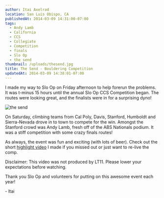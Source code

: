 ```yaml
---
author: Itai Axelrad
location: San Luis Obispo, CA
publishedAt: 2014-03-09 14:31:00-07:00
tags:
  - Andy Lamb
  - California
  - CCS
  - Collegiate
  - Competition
  - finals
  - Slo Op
  - the send
thumbnail: /uploads/thesend.jpg
title: The Send - Bouldering Competition
updatedAt: 2014-03-09 14:38:01-07:00
---
```


I made my way to Slo Op on Friday afternoon to help forerun the problems. It was t-minus 15 hours until the annual Slo Op CCS Competition began. The routes were looking great, and the finalists were in for a surprising dyno!

![the send](/uploads/thesend.jpg)

On Saturday, climbing teams from Cal Poly, Davis, Stanford, Humboldt and Sierra-Nevada drove in to town to compete for the win. Amongst the Stanford crowd was Andy Lamb, fresh off of the ABS Nationals podium. It was a stiff competition with some crazy finals routes!

As always, the event was fun and exciting (with lots of beer). Check out the short [highlight video](https://www.youtube.com/watch?v=DxJ3QNgdRh8) I made if you missed out or just want to re-live the comp.

Disclaimer: This video was not produced by LT11. Please lower your expectations before watching.

Thank you Slo Op and volunteers for putting on this awesome event each year!

\- Itai
